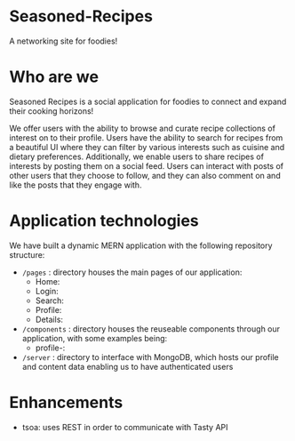 # Seasoned-Recipes
A networking site for foodies!

# Who are we
Seasoned Recipes is a social application for foodies to connect and expand their cooking horizons! 

We offer users with the ability to browse and curate recipe collections of interest on to their profile. Users have the ability to
search for recipes from a beautiful UI where they can filter by various interests such as cuisine and dietary preferences. Additionally,
we enable users to share recipes of interests by posting them on a social feed. Users can interact with posts of other users that they
choose to follow, and they can also comment on and like the posts that they engage with.

# Application technologies

We have built a dynamic MERN application with the following repository structure:

* `/pages` : directory houses the main pages of our application: 
    * Home: 
    * Login: 
    * Search: 
    * Profile: 
    * Details: 
* `/components` : directory houses the reuseable components through our application, with some examples being:
    * profile-: 
* `/server` : directory to interface with MongoDB, which hosts our profile and content data enabling us to have authenticated users

# Enhancements

* tsoa: uses REST in order to communicate with Tasty API
